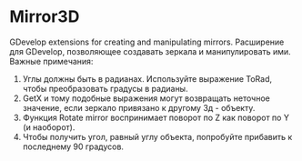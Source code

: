 # Mirror3D
GDevelop extensions for creating and manipulating mirrors.
Расширение для GDevelop, позволяющее создавать зеркала и манипулировать ими.
Важные примечания:
1. Углы должны быть в радианах. Используйте выражение ToRad, чтобы преобразовать градусы в радианы.
2. GetX и тому подобные выражения могут возвращать неточное значение, если зеркало привязано к другому 3д - объекту.
3. Функция Rotate mirror воспринимает поворот по Z как поворот по Y (и наоборот).
4. Чтобы получить угол, равный углу объекта, попробуйте прибавить к последнему 90 градусов.
